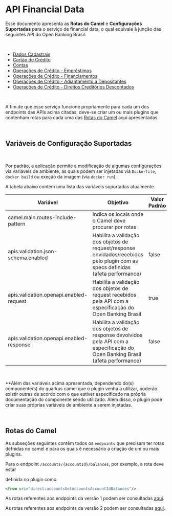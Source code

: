 # API Financial Data

Esse documento apresenta as **Rotas do Camel** e **Configurações Suportadas** para
o serviço de financial data, o qual equivale à junção das seguintes API do
Open Banking Brasil:

&nbsp;

- [Dados Cadastrais](https://openfinancebrasil.atlassian.net/wiki/spaces/OF/pages/17370003/API+-+Dados+Cadastrais)
- [Cartão de Crédito](https://openfinancebrasil.atlassian.net/wiki/spaces/OF/pages/17370864/API+-+Cart+o+de+Cr+dito)
- [Contas](https://openfinancebrasil.atlassian.net/wiki/spaces/OF/pages/17371726/API+-+Contas)
- [Operações de Crédito - Empréstimos](https://openfinancebrasil.atlassian.net/wiki/spaces/OF/pages/17372520/API+-+Opera+es+de+Cr+dito+-+Empr+stimos)
- [Operações de Crédito - Financiamentos](https://openfinancebrasil.atlassian.net/wiki/spaces/OF/pages/17373362/API+-+Opera+es+de+Cr+dito+-+Financiamento)
- [Operações de Crédito - Adiantamento a Depositantes](https://openfinancebrasil.atlassian.net/wiki/spaces/OF/pages/17374226/API+-+Opera+es+de+Cr+dito+-+Adiantamento+a+Depositantes)
- [Operações de Crédito - Direitos Creditórios Descontados](https://openfinancebrasil.atlassian.net/wiki/spaces/OF/pages/17375055/API+-+Opera+es+de+Cr+dito+-+Direitos+Credit+rios+Descontados)

&nbsp;

A fim de que esse serviço funcione propriamente para cada um dos endpoints das APIs
acima citadas, deve-se criar um ou mais plugins que contenham rotas para cada uma
das [Rotas do Camel](#rotas-do-camel) aqui apresentadas.

&nbsp;

## Variáveis de Configuração Suportadas

&nbsp;

Por padrão, a aplicação permite a modificação de algumas configurações via variáveis
de ambiente, as quais podem ser injetadas via `Dockerfile`, `docker build` ou exeção
da imagem (via `docker run`).

A tabela abaixo contém uma lista das variáveis suportadas atualmente.

| Variável                              | Objetivo                                                              | Valor Padrão |
|---------------------------------------|---------------------------------------------------------------------------------------------------------------------------------|--------------|
| camel.main.routes-include-pattern     | Indica os locais onde o Camel deve procurar por rotas                                                                           |              |
| apis.validation.json-schema.enabled   | Habilita a validação dos objetos de request/response envidados/recebidos pelo plugin com as specs definidas (afeta performance) | false        |
| apis.validation.openapi.enabled-request       | Habilita a validação dos objetos de request recebidos pela API com a especificação do Open Banking Brasil   | true         |
| apis.validation.openapi.enabled-response       | Habilita a validação dos objetos de response devolvidos pela API com a especificação do Open Banking Brasil (afeta performance)   | false         |

&nbsp;

**Além das variáveis acima apresentada, dependendo do(s) componente(s) do quarkus
camel que o plugin venha a utilizar, poderão existir outras de acordo com o que
estiver específicado na própria documentação do componente sendo utilizado. Além
disso, o plugin pode criar suas próprias variáveis de ambiente a serem injetadas.

&nbsp;

## Rotas do Camel

As subseções seguintes contêm todos os `endpoints` que precisam ter rotas defnidas
no camel e para os quais é necessário a criação de um ou mais plugins.

Para o endpoint `/accounts/{accountId}/balances`, por exemplo, a rota deve estar

definida no plugin como:

```xml
<from uri="direct:accountsGetAccountsAccountIdBalances"/>
```

As rotas referentes aos endpoints da versão 1 podem ser consultadas [aqui](routes-v1.md).

As rotas referentes aos endpoints da versão 2 podem ser consultadas [aqui](routes-v2.md).